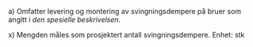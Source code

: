 a) Omfatter levering og montering av svingningsdempere på bruer som angitt i *den spesielle beskrivelsen*.

x) Mengden måles som prosjektert antall svingningsdempere. Enhet: stk

